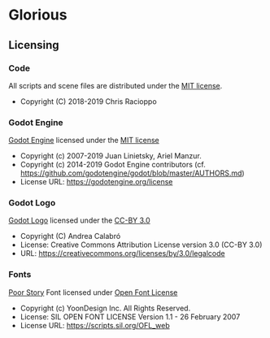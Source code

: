 # Glorious

## Licensing

### Code

All scripts and scene files are distributed under the [MIT license](LICENSE).

* Copyright (C) 2018-2019 Chris Racioppo

### Godot Engine

[Godot Engine](https://godotengine.org/) licensed under the [MIT license](Godot-Engine_LICENSE.md)

* Copyright (c) 2007-2019 Juan Linietsky, Ariel Manzur.
* Copyright (c) 2014-2019 Godot Engine contributors (cf. https://github.com/godotengine/godot/blob/master/AUTHORS.md)
* License URL: https://godotengine.org/license

### Godot Logo

[Godot Logo](icon.png) licensed under the [CC-BY 3.0](Godot-Logo_LICENSE.md)

* Copyright (C) Andrea Calabró
* License: Creative Commons Attribution License version 3.0 (CC-BY 3.0)
* URL: https://creativecommons.org/licenses/by/3.0/legalcode

### Fonts

[Poor Story](Fonts/PoorStory-Regular.ttf) Font licensed under [Open Font License](Fonts/PoorStory-Regular_LICENSE.md)

* Copyright (c) YoonDesign Inc. All Rights Reserved.
* License: SIL OPEN FONT LICENSE Version 1.1 - 26 February 2007
* License URL: https://scripts.sil.org/OFL_web